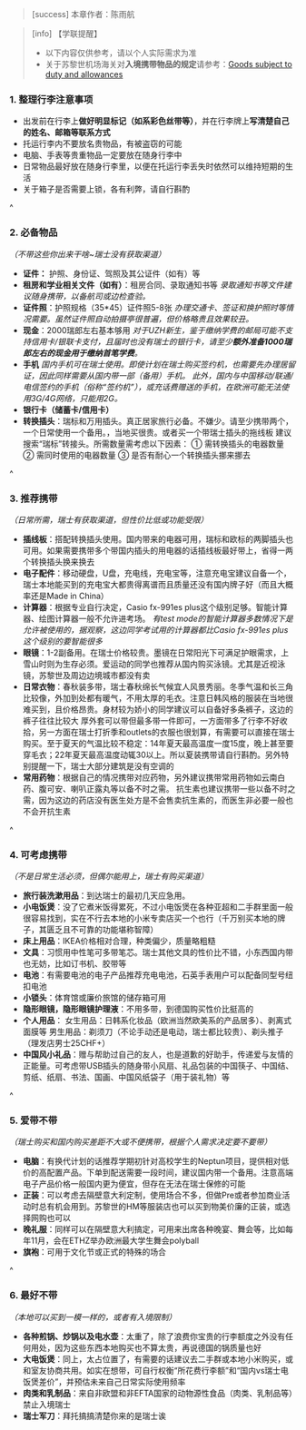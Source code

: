 > [success] 本章作者：陈雨航

> [info] 【学联提醒】
> - 以下内容仅供参考，请以个人实际需求为准
> - 关于苏黎世机场海关对**入境携带物品的规定**请参考：[Goods subject to duty and allowances](<https://www.flughafen-zuerich.ch/en/passengers/fly/all-about-the-flight/customs>)

### **1. 整理行李注意事项**
- 出发前在行李上**做好明显标记（如系彩色丝带等）**，并在行李牌上**写清楚自己的姓名、邮箱等联系方式**
- 托运行李内不要放名贵物品，有被盗窃的可能
- 电脑、手表等贵重物品一定要放在随身行李中
- 日常物品最好放在随身行李里，以便在托运行李丢失时依然可以维持短期的生活
- 关于箱子是否需要上锁，各有利弊，请自行斟酌

^

### **2. 必备物品**
*（不带这些你出来干啥\~瑞士没有获取渠道）*

- **证件：** 护照、身份证、驾照及其公证件（如有）等
- **租房和学业相关文件（如有）**：租房合同、录取通知书等
*录取通知书等文件建议随身携带，以备航司或边检查验。*
- **证件照**：护照规格（35\*45）证件照5-8张
*办理交通卡、签证和换护照时等情况需要。虽然证件照自动拍摄亭很普遍，但价格略贵且效果较丑。*
- **现金**：2000瑞郎左右基本够用
*对于UZH新生，鉴于缴纳学费的邮局可能不支持信用卡/银联卡支付，且届时也没有瑞士的银行卡，请至少**额外准备1000瑞郎左右的现金用于缴纳首笔学费**。*
- **手机**
*国内手机可在瑞士使用。即使计划在瑞士购买签约机，也需要先办理居留证，因此同样需要从国内带一部（备用）手机。
此外，国内与中国移动/联通/电信签约的手机（俗称“签约机”），或充话费赠送的手机，在欧洲可能无法使用3G/4G网络，只能用2G。*
- **银行卡（储蓄卡/信用卡）**
- **转换插头**：瑞标和万用插头。真正居家旅行必备。不嫌少。请至少携带两个，一个日常使用一个备用。，当地买很贵。或者买一个带瑞士插头的拖线板
建议搜索“瑞标”转接头。所需数量需考虑以下因素：
① 需转换插头的电器数量
② 需同时使用的电器数量
③ 是否有耐心一个转换插头挪来挪去

^

### **3. 推荐携带**
*（日常所需，瑞士有获取渠道，但性价比低或功能受限）*

- **插线板**：搭配转换插头使用。国内带来的电器可用，瑞标和欧标的两脚插头也可用。如果需要携带多个带国内插头的用电器的话插线板最好带上，省得一两个转换插头换来换去
- **电子配件**：移动硬盘，U盘，充电线，充电宝等，注意充电宝建议自备一个，瑞士本地能买到的充电宝大都贵得离谱而且质量还没有国内牌子好（而且大概率还是Made in China）
- **计算器**：根据专业自行决定，Casio fx-991es plus这个级别足够。智能计算器、绘图计算器一般不允许进考场。
*有test mode的智能计算器多数情况下是允许被使用的，据观察，这边同学考试用的计算器都比Casio fx-991es plus 这个级别的要智能很多*
- **眼镜**：1-2副备用。在瑞士价格较贵。墨镜在日常阳光下可满足护眼需求，上雪山时则为生存必须。爱运动的同学也推荐从国内购买泳镜。尤其是近视泳镜，苏黎世及周边边境城市都没有卖
- **日常衣物**：春秋装多带，瑞士春秋绵长气候宜人风景秀丽。冬季气温和长三角比较像，外加到处都有暖气，不用太厚的毛衣。注意日韩风格的服装在当地很难买到，且价格昂贵。身材较为娇小的同学建议可以自备好多条裤子，这边的裤子往往比较大
厚外套可以带但最多带一件即可，一方面带多了行李不好收拾，另一方面在瑞士打折季和outlets的衣服也很划算，有需要可以直接在瑞士购买。至于夏天的气温比较不稳定：14年夏天最高温度一度15度，晚上甚至要穿毛衣；22年夏天最高温度动辄30以上。所以夏装携带请自行斟酌。另外特别提醒一下，瑞士大部分建筑是没有空调的
- **常用药物**：根据自己的情况携带对应药物，另外建议携带常用药物如云南白药、腹可安、喇叭正露丸等以备不时之需。
抗生素也建议携带一些以备不时之需，因为这边的药店没有医生处方是不会售卖抗生素的，而医生非必要一般也不会开抗生素

^

### **4. 可考虑携带**

*（不是日常生活必须，但偶尔能用上，瑞士有购买渠道）*
- **旅行装洗漱用品**：到达瑞士的最初几天应急用。
- **小电饭煲**：没了它煮米饭得累死，不过小电饭煲在各种亚超和二手群里面一般很容易找到，实在不行去本地的小米专卖店买一个也行（千万别买本地的牌子，其匮乏且不可靠的功能堪称智障）
- **床上用品**：IKEA价格相对合理，种类偏少，质量略粗糙
- **文具**：习惯用中性笔可多带笔芯。瑞士其他文具的性价比不错，小东西国内带也无妨，比如订书机、胶带等
- **电池**：有需要电池的电子产品推荐充电电池，石英手表用户可以配备同型号纽扣电池
- **小锁头**：体育馆或廉价旅馆的储存箱可用
- **隐形眼镜，隐形眼镜护理液**：不用多带，到德国购买性价比挺高的
- **个人用品**：
女生用品：日韩系化妆品（欧洲当然欧美系的产品居多）、剥离式面膜等
男生用品：剃须刀（不论手动还是电动，瑞士都比较贵）、剃头推子（理发店男士25CHF+）
- **中国风小礼品**：赠与帮助过自己的友人，也是道歉的好助手，传递爱与友情的正能量。可考虑带USB插头的随身带小风扇、礼品包装的中国筷子、中国结、剪纸、纸扇、书法、国画、中国风纸袋子（用于装礼物）等

^

### **5. 爱带不带**

*（瑞士购买和国内购买差距不大或不便携带，根据个人需求决定要不要带）*

- **电脑**：有换代计划的话推荐学期初针对高校学生的Neptun项目，提供相对低价的高配置产品。下单到配送需要一段时间，建议国内带一个备用。注意高端电子产品价格一般国内更为便宜，但存在无法在瑞士保修的可能
- **正装**：可以考虑去隔壁意大利定制，使用场合不多，但做Pre或者参加商业活动时总有机会用到。苏黎世的HM等服装店也可以买到物美价廉的正装，或选择网购也可以
- **晚礼服**：同样可以在隔壁意大利搞定，可用来出席各种晚宴、舞会等，比如每年11月，会在ETHZ举办欧洲最大学生舞会polyball
- **旗袍**：可用于文化节或正式的特殊的场合

^

### **6. 最好不带**

*（本地可以买到一模一样的，或者有入境限制）*

- **各种煎锅、炒锅以及电水壶**：太重了，除了浪费你宝贵的行李额度之外没有任何用处，因为这些东西本地购买也不算太贵，再说德国的锅质量也好
- **大电饭煲**：同上，太占位置了，有需要的话建议去二手群或本地小米购买，或和室友协商共用。如实在想带，可自行权衡“所花费行李额”和“国内vs瑞士电饭煲差价”，并预估未来自己日常实际使用频率
- **肉类和乳制品**：来自非欧盟和非EFTA国家的动物源性食品（肉类、乳制品等）禁止入境瑞士
- **瑞士军刀**：拜托搞搞清楚你来的是瑞士诶